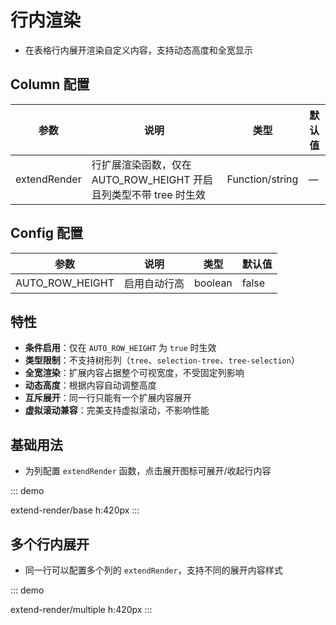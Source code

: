 # 行内渲染

-   在表格行内展开渲染自定义内容，支持动态高度和全宽显示

## Column 配置

| 参数         | 说明                                                    | 类型             | 默认值 |
| ------------ | ------------------------------------------------------- | ---------------- | ------ |
| extendRender | 行扩展渲染函数，仅在 AUTO_ROW_HEIGHT 开启且列类型不带 tree 时生效 | Function/string | —      |

## Config 配置

| 参数            | 说明           | 类型    | 默认值 |
| --------------- | -------------- | ------- | ------ |
| AUTO_ROW_HEIGHT | 启用自动行高   | boolean | false  |

## 特性

-   **条件启用**：仅在 `AUTO_ROW_HEIGHT` 为 `true` 时生效
-   **类型限制**：不支持树形列（`tree`、`selection-tree`、`tree-selection`）
-   **全宽渲染**：扩展内容占据整个可视宽度，不受固定列影响
-   **动态高度**：根据内容自动调整高度
-   **互斥展开**：同一行只能有一个扩展内容展开
-   **虚拟滚动兼容**：完美支持虚拟滚动，不影响性能

## 基础用法

-   为列配置 `extendRender` 函数，点击展开图标可展开/收起行内容

::: demo

extend-render/base
h:420px
:::

## 多个行内展开

-   同一行可以配置多个列的 `extendRender`，支持不同的展开内容样式

::: demo

extend-render/multiple
h:420px
:::
